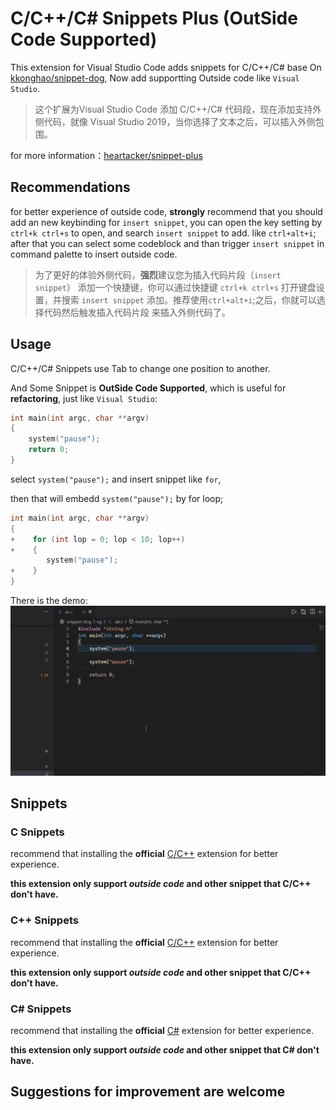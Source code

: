 # C/C++/C# Snippets Plus (OutSide Code Supported)

This extension for Visual Studio Code adds snippets for C/C++/C# base On [kkonghao/snippet-dog](https://github.com/kkonghao/snippet-dog), Now add supportting Outside code like `Visual Studio`.

>这个扩展为Visual Studio Code 添加 C/C++/C# 代码段，现在添加支持外侧代码，就像 Visual Studio 2019，当你选择了文本之后，可以插入外侧包围。

for more information：[heartacker/snippet-plus](https://github.com/heartacker/snippet-dog.git)

## Recommendations

for better experience of outside code, **strongly** recommend that you should add an new keybinding for `insert snippet`, you can open the key setting by `ctrl+k ctrl+s` to open, and search `insert snippet` to add. like `ctrl+alt+i`;
after that you can select some codeblock and than trigger `insert snippet` in command palette to insert outside code.

>为了更好的体验外侧代码，**强烈**建议您为插入代码片段（`insert snippet`） 添加一个快捷键，你可以通过快捷键 `ctrl+k ctrl+s` 打开键盘设置，并搜索 `insert snippet` 添加。推荐使用`ctrl+alt+i`;之后，你就可以选择代码然后触发插入代码片段 来插入外侧代码了。

## Usage

C/C++/C# Snippets use Tab to change one position to another.

And Some Snippet is **OutSide Code Supported**, which is useful for **refactoring**, just like `Visual Studio`:

```c
int	main(int argc, char **argv)
{
    system("pause");
    return 0;
}
```

select  `system("pause");` and insert snippet like  `for`,

then that will embedd `system("pause");` by for loop;
```c
int	main(int argc, char **argv)
{
+    for (int lop = 0; lop < 10; lop++)
+    {
        system("pause");
+    }
}
```

There is the demo:
![demo](images/demo.gif)

## Snippets

### C Snippets

recommend that installing the **official** [C/C++](https://marketplace.visualstudio.com/items?itemName=ms-vscode.cpptools) extension for better experience. 

**this extension only support *outside code* and other snippet that C/C++ don't have.**

### C++ Snippets

recommend that installing the **official** [C/C++](https://marketplace.visualstudio.com/items?itemName=ms-vscode.cpptools) extension for better experience. 

**this extension only support *outside code* and other snippet that C/C++ don't have.**

### C# Snippets

recommend that installing the **official** [C#](https://marketplace.visualstudio.com/items?itemName=ms-dotnettools.csharp) extension for better experience. 

**this extension only support *outside code* and other snippet that C# don't have.**


## Suggestions for improvement are welcome

